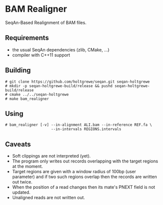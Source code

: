 BAM Realigner
=============

SeqAn-Based Realignment of BAM files.

Requirements
------------

* the usual SeqAn dependencies (zlib, CMake, ...)
* compiler with C++11 support

Building
--------

    # git clone https://github.com/holtgrewe/seqan.git seqan-holtgrewe
    # mkdir -p seqan-holtgrewe-build/release && pushd seqan-holtgrewe-build/release
    # cmake ../../seqan-holtgrewe
    # make bam_realigner

Using
-----

    # bam_realigner [-v] --in-alignment ALI.bam --in-reference REF.fa \
                         --in-intervals REGIONS.intervals

Caveats
-------

* Soft clippings are not interpreted (yet).
* The program only writes out records overlapping with the target regions at
  the moment.
* Target regions are given with a window radius of 100bp (user parameter) and
  if two such regions overlap then the records are written out twice.
* When the position of a read changes then its mate's PNEXT field is not updated.
* Unaligned reads are not written out.
